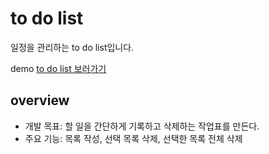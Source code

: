 # to do list
일정을 관리하는 to do list입니다.


demo [to do list 보러가기](https://forcodew.github.io/todolist/index.html)

## overview
* 개발 목표: 할 일을 간단하게 기록하고 삭제하는 작업표를 만든다.
* 주요 기능: 목록 작성, 선택 목록 삭제, 선택한 목록 전체 삭제
